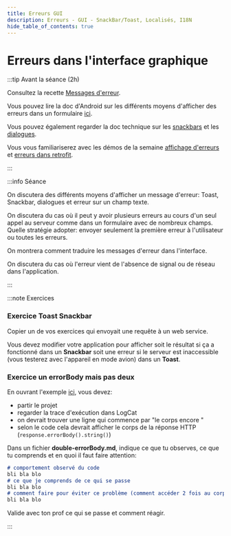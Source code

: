 ```yaml
---
title: Erreurs GUI
description: Erreurs - GUI - SnackBar/Toast, Localisés, I18N
hide_table_of_contents: true
---
```


# Erreurs dans l'interface graphique

<Row>

<Column>

:::tip Avant la séance (2h)

Consultez la recette [Messages d'erreur](https://info.cegepmontpetit.ca/4N6-Mobile/recettes/messages-erreur).

Vous pouvez lire la doc d'Android sur les différents moyens d'afficher des erreurs dans un formulaire [ici](https://material.io/archive/guidelines/patterns/errors.html#errors-user-input-errors).

Vous pouvez également regarder la doc technique sur les [snackbars](https://material.io/components/snackbars/android#using-snackbars) et les [dialogues](https://material.io/components/dialogs#behavior).

Vous vous familiariserez avec les démos de la semaine [affichage d'erreurs](https://github.com/departement-info-cem/4N6-Mobile/tree/main/code/AffichageErreur) et [erreurs dans retrofit](https://github.com/departement-info-cem/4N6-Mobile/tree/main/code/ErreurRetrofit).

:::

</Column>

<Column>

:::info Séance

On discutera des différents moyens d'afficher un message d'erreur: Toast, Snackbar, dialogues et erreur sur un champ texte.

On discutera du cas où il peut y avoir plusieurs erreurs au cours d'un seul appel au serveur comme dans un formulaire avec de nombreux champs. Quelle stratégie adopter: envoyer seulement la première erreur à l'utilisateur ou toutes les erreurs.

On montrera comment traduire les messages d'erreur dans l'interface.

On discutera du cas où l'erreur vient de l'absence de signal ou de réseau dans l'application.

:::

</Column>

</Row>

:::note Exercices

### Exercice Toast Snackbar

Copier un de vos exercices qui envoyait une requête à un web service.

Vous devez modifier votre application pour afficher soit le résultat si ça a fonctionné dans un **Snackbar** soit une erreur si le serveur est inaccessible (vous testerez avec l'appareil en mode avion) dans un **Toast**.

### Exercice un errorBody mais pas deux

En ouvrant l'exemple [ici](https://github.com/departement-info-cem/4N6-Mobile/tree/main/code/ErreurRetrofit), vous devez:
- partir le projet
- regarder la trace d'exécution dans LogCat
- on devrait trouver une ligne qui commence par "le corps encore "
- selon le code cela devrait afficher le corps de la réponse HTTP (`response.errorBody().string()`)

Dans un fichier **double-errorBody.md**, indique ce que tu observes, ce que tu comprends et en quoi il faut faire attention:
```md showLineNumbers
# comportement observé du code
bli bla blo
# ce que je comprends de ce qui se passe
bli bla blo
# comment faire pour éviter ce problème (comment accéder 2 fois au corps de la réponse d'erreur)
bli bla blo
```

Valide avec ton prof ce qui se passe et comment réagir.

:::
